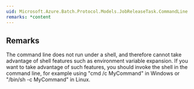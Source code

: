 ```yaml
---  
uid: Microsoft.Azure.Batch.Protocol.Models.JobReleaseTask.CommandLine  
remarks: *content  
---  
```

  
## Remarks  
 The command line does not run under a shell, and therefore cannot             take advantage of shell features such as environment variable             expansion. If you want to take advantage of such features, you             should invoke the shell in the command line, for example using             "cmd /c MyCommand" in Windows or "/bin/sh -c MyCommand" in Linux.